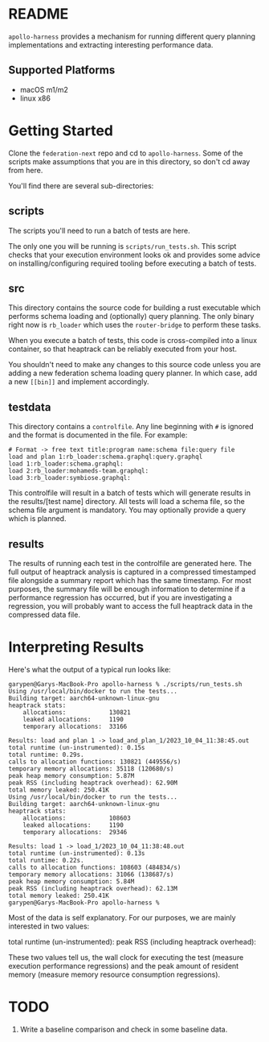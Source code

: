 # README

`apollo-harness` provides a mechanism for running different query planning implementations and extracting interesting performance data.

## Supported Platforms
 - macOS m1/m2
 - linux x86

# Getting Started

Clone the `federation-next` repo and cd to `apollo-harness`. Some of the scripts make assumptions that you are in this directory, so don't cd away from here.

You'll find there are several sub-directories:

## scripts
The scripts you'll need to run a batch of tests are here.

The only one you will be running is `scripts/run_tests.sh`. This script checks that your execution environment looks ok and provides some advice on installing/configuring required tooling before executing a batch of tests.

## src

This directory contains the source code for building a rust executable which performs schema loading and (optionally) query planning. The only binary right now is `rb_loader` which uses the `router-bridge` to perform these tasks.

When you execute a batch of tests, this code is cross-compiled into a linux container, so that heaptrack can be reliably executed from your host.

You shouldn't need to make any changes to this source code unless you are adding a new federation schema loading query planner. In which case, add a new `[[bin]]` and implement accordingly.

## testdata

This directory contains a `controlfile`. Any line beginning with `#` is ignored and the format is documented in the file. For example:

```
# Format -> free text title:program name:schema file:query file
load and plan 1:rb_loader:schema.graphql:query.graphql
load 1:rb_loader:schema.graphql:
load 2:rb_loader:mohameds-team.graphql:
load 3:rb_loader:symbiose.graphql:
```

This controlfile will result in a batch of tests which will generate results in the results/[test name] directory. All tests will load a schema file, so the schema file argument is mandatory. You may optionally provide a query which is planned.

## results

The results of running each test in the controlfile are generated here. The full output of heaptrack analysis is captured in a compressed timestamped file alongside a summary report which has the same timestamp. For most purposes, the summary file will be enough information to determine if a performance regression has occurred, but if you are investigating a regression, you will probably want to access the full heaptrack data in the compressed data file.

# Interpreting Results

Here's what the output of a typical run looks like:
```
garypen@Garys-MacBook-Pro apollo-harness % ./scripts/run_tests.sh   
Using /usr/local/bin/docker to run the tests...
Building target: aarch64-unknown-linux-gnu
heaptrack stats:
	allocations:          	130821
	leaked allocations:   	1190
	temporary allocations:	33166

Results: load and plan 1 -> load_and_plan_1/2023_10_04_11:38:45.out
total runtime (un-instrumented): 0.15s
total runtime: 0.29s.
calls to allocation functions: 130821 (449556/s)
temporary memory allocations: 35118 (120680/s)
peak heap memory consumption: 5.87M
peak RSS (including heaptrack overhead): 62.90M
total memory leaked: 250.41K
Using /usr/local/bin/docker to run the tests...
Building target: aarch64-unknown-linux-gnu
heaptrack stats:
	allocations:          	108603
	leaked allocations:   	1190
	temporary allocations:	29346

Results: load 1 -> load_1/2023_10_04_11:38:48.out
total runtime (un-instrumented): 0.13s
total runtime: 0.22s.
calls to allocation functions: 108603 (484834/s)
temporary memory allocations: 31066 (138687/s)
peak heap memory consumption: 5.84M
peak RSS (including heaptrack overhead): 62.13M
total memory leaked: 250.41K
garypen@Garys-MacBook-Pro apollo-harness % 
```

Most of the data is self explanatory. For our purposes, we are mainly interested in two values:

total runtime (un-instrumented): 
peak RSS (including heaptrack overhead):

These two values tell us, the wall clock for executing the test (measure execution performance regressions) and the peak amount of resident memory (measure memory resource consumption regressions).

# TODO

1. Write a baseline comparison and check in some baseline data.
